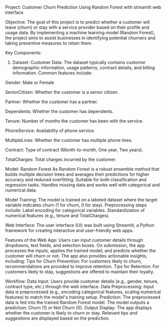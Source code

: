 Project: Customer Churn Prediction Using Random Forest with streamlit web interface

Objective:
The goal of this project is to predict whether a customer will leave (churn) or stay with a service provider based on their profile and usage data. By implementing a machine learning model (Random Forest), the project aims to assist businesses in identifying potential churners and taking preventive measures to retain them.

Key Components:
1. Dataset:
Customer Data: The dataset typically contains customer demographic information, usage patterns, contract details, and billing information. Common features include:

Gender: Male or Female

SeniorCitizen: Whether the customer is a senior citizen.

Partner: Whether the customer has a partner.

Dependents: Whether the customer has dependents.

Tenure: Number of months the customer has been with the service.

PhoneService: Availability of phone service.

MultipleLines: Whether the customer has multiple phone lines.

Contract: Type of contract (Month-to-month, One year, Two years).

TotalCharges: Total charges incurred by the customer.

Model: Random Forest
As Random Forest is a robust ensemble method that builds multiple decision trees and averages their predictions for higher accuracy and reduced overfitting.
Suitable for both classification and regression tasks.
Handles missing data and works well with categorical and numerical data.

Model Training:
The model is trained on a labeled dataset where the target variable indicates churn (1 for churn, 0 for stay).
Preprocessing steps include:
Label encoding for categorical variables.
Standardization of numerical features (e.g., tenure and TotalCharges).

Web Interface:
The user interface (UI) was built using Streamlit, a Python framework for creating interactive and user-friendly web apps.

Features of the Web App:
Users can input customer details through dropdowns, text fields, and selection boxes.
On submission, the app processes the inputs, applies the trained model, and predicts whether the customer will churn or not.
The app also provides actionable insights, including:
Tips for Churn Prevention: For customers likely to churn, recommendations are provided to improve retention.
Tips for Retention: For customers likely to stay, suggestions are offered to maintain their loyalty.

Workflow:
Data Input:
Users provide customer details (e.g., gender, tenure, contract type, etc.) through the web interface.
Data Preprocessing:
Input data is preprocessed (e.g., encoding categorical features, scaling numerical features) to match the model's training setup.
Prediction:
The preprocessed data is fed into the trained Random Forest model.
The model outputs a prediction: Churn (1) or Not Churn (0).
Output Display:
The app displays whether the customer is likely to churn or stay.
Relevant tips and suggestions are displayed based on the prediction.
